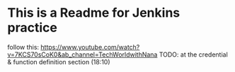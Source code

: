 # This is a Readme for Jenkins practice

follow this: https://www.youtube.com/watch?v=7KCS70sCoK0&ab_channel=TechWorldwithNana
TODO: at the credential & function definition section (18:10)
